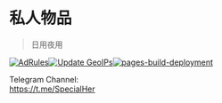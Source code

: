 # 私人物品
> 日用夜用  

[![AdRules](https://github.com/xOS/Config/actions/workflows/AdRules.yml/badge.svg)](https://github.com/xOS/Config/actions/workflows/AdRules.yml)[![Update GeoIPs](https://github.com/xOS/Config/actions/workflows/Country.mmdb.yml/badge.svg)](https://github.com/xOS/Config/actions/workflows/Country.mmdb.yml)[![pages-build-deployment](https://github.com/xOS/Config/actions/workflows/pages/pages-build-deployment/badge.svg)](https://github.com/xOS/Config/actions/workflows/pages/pages-build-deployment)

Telegram Channel:  
https://t.me/SpecialHer

